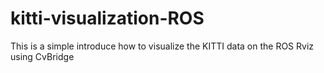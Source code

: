 # kitti-visualization-ROS
This is a simple introduce how to visualize the KITTI data on the ROS Rviz using CvBridge
